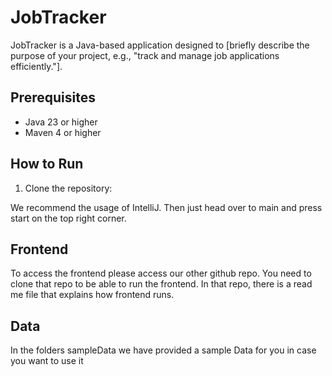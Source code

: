 # JobTracker

JobTracker is a Java-based application designed to [briefly describe the purpose of your project, e.g., "track and manage job applications efficiently."].


## Prerequisites
- Java 23 or higher
- Maven 4 or higher

## How to Run
1. Clone the repository:

We recommend the usage of IntelliJ. Then just head over to main and press start on the top right corner. 


## Frontend
To access the frontend please access our other github repo. You need to clone that repo to be able to run the frontend.
In that repo, there is a read me file that explains how frontend runs. 

## Data
In the folders sampleData we have provided a sample Data for you in case you want to use it